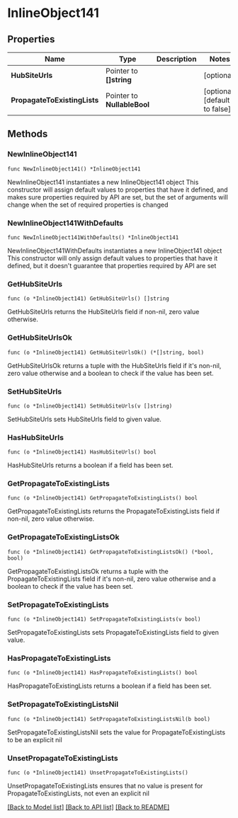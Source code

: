 # InlineObject141

## Properties

Name | Type | Description | Notes
------------ | ------------- | ------------- | -------------
**HubSiteUrls** | Pointer to **[]string** |  | [optional] 
**PropagateToExistingLists** | Pointer to **NullableBool** |  | [optional] [default to false]

## Methods

### NewInlineObject141

`func NewInlineObject141() *InlineObject141`

NewInlineObject141 instantiates a new InlineObject141 object
This constructor will assign default values to properties that have it defined,
and makes sure properties required by API are set, but the set of arguments
will change when the set of required properties is changed

### NewInlineObject141WithDefaults

`func NewInlineObject141WithDefaults() *InlineObject141`

NewInlineObject141WithDefaults instantiates a new InlineObject141 object
This constructor will only assign default values to properties that have it defined,
but it doesn't guarantee that properties required by API are set

### GetHubSiteUrls

`func (o *InlineObject141) GetHubSiteUrls() []string`

GetHubSiteUrls returns the HubSiteUrls field if non-nil, zero value otherwise.

### GetHubSiteUrlsOk

`func (o *InlineObject141) GetHubSiteUrlsOk() (*[]string, bool)`

GetHubSiteUrlsOk returns a tuple with the HubSiteUrls field if it's non-nil, zero value otherwise
and a boolean to check if the value has been set.

### SetHubSiteUrls

`func (o *InlineObject141) SetHubSiteUrls(v []string)`

SetHubSiteUrls sets HubSiteUrls field to given value.

### HasHubSiteUrls

`func (o *InlineObject141) HasHubSiteUrls() bool`

HasHubSiteUrls returns a boolean if a field has been set.

### GetPropagateToExistingLists

`func (o *InlineObject141) GetPropagateToExistingLists() bool`

GetPropagateToExistingLists returns the PropagateToExistingLists field if non-nil, zero value otherwise.

### GetPropagateToExistingListsOk

`func (o *InlineObject141) GetPropagateToExistingListsOk() (*bool, bool)`

GetPropagateToExistingListsOk returns a tuple with the PropagateToExistingLists field if it's non-nil, zero value otherwise
and a boolean to check if the value has been set.

### SetPropagateToExistingLists

`func (o *InlineObject141) SetPropagateToExistingLists(v bool)`

SetPropagateToExistingLists sets PropagateToExistingLists field to given value.

### HasPropagateToExistingLists

`func (o *InlineObject141) HasPropagateToExistingLists() bool`

HasPropagateToExistingLists returns a boolean if a field has been set.

### SetPropagateToExistingListsNil

`func (o *InlineObject141) SetPropagateToExistingListsNil(b bool)`

 SetPropagateToExistingListsNil sets the value for PropagateToExistingLists to be an explicit nil

### UnsetPropagateToExistingLists
`func (o *InlineObject141) UnsetPropagateToExistingLists()`

UnsetPropagateToExistingLists ensures that no value is present for PropagateToExistingLists, not even an explicit nil

[[Back to Model list]](../README.md#documentation-for-models) [[Back to API list]](../README.md#documentation-for-api-endpoints) [[Back to README]](../README.md)


